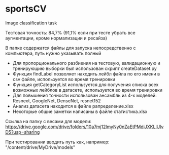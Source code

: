 # sportsCV
Image classification task

Тестовая точность: 84,7% (91,1% если при тесте убрать все аугментации, кроме нормализации и ресайза)

В папке содержатся файлы для запуска непосредственно с компьютера, путь нужно указывать полный

* Для пропорционального разбиения на тестовую, валидационную и тренирующию выборки был использован скрипт createDataset.py
* Функция findLabel позволяет находить лейбл файла по его имени в csv файле, используется во время тренировки
* Функция getCategoryList используется для получения списка всех возможных лейблов в датасете, используется во время тренировки
* Для повышения точности использован ансамбль из 4-х моделей: Resnext, GoogleNet, DenseNet, resnet152
* Анализ датасета находится в файле рапределение.xlsx
* Некоторые общие заметки написаны в файле статистика.xlsx

Ссылка на папку с весами для модели:
https://drive.google.com/drive/folders/10a7mj12lmyNy0nZaEtPMdiJXKLlUlvD5?usp=sharing

При тестировании вводить путь как, например: "/content/drive/MyDrive/models"
